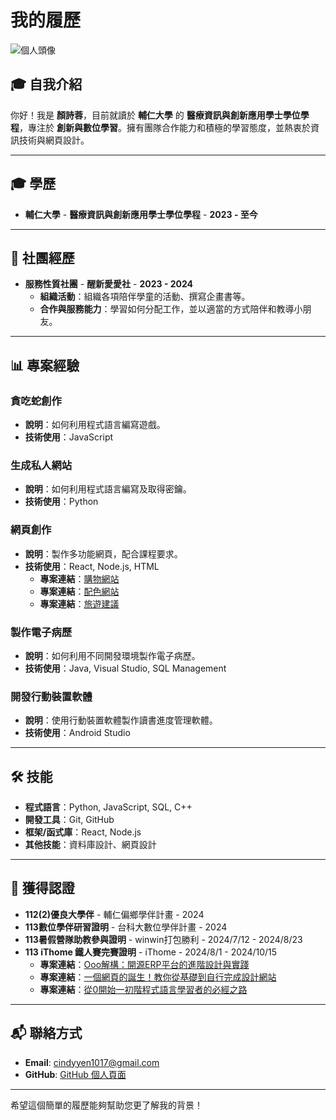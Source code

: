 # 我的履歷

![個人頭像](https://github.com/crong1017/your-repo/raw/main/profile.jpg) <!-- 將 "your-repo" 替換為儲存庫名稱，並確保 profile.jpg 是上傳的頭像檔案 -->

## 🎓 自我介紹
你好！我是 **顏詩蓉**，目前就讀於 **輔仁大學** 的 **醫療資訊與創新應用學士學位學程**，專注於 **創新與數位學習**。擁有團隊合作能力和積極的學習態度，並熱衷於資訊技術與網頁設計。

---

## 🎓 學歷
- **輔仁大學** - **醫療資訊與創新應用學士學位學程** - **2023 - 至今**

---

## 💼 社團經歷
- **服務性質社團** - **醒新愛愛社** - **2023 - 2024**
  - **組織活動**：組織各項陪伴學童的活動、撰寫企畫書等。
  - **合作與服務能力**：學習如何分配工作，並以適當的方式陪伴和教導小朋友。

---

## 📊 專案經驗
### 貪吃蛇創作
- **說明**：如何利用程式語言編寫遊戲。
- **技術使用**：JavaScript

### 生成私人網站
- **說明**：如何利用程式語言編寫及取得密鑰。
- **技術使用**：Python

### 網頁創作
- **說明**：製作多功能網頁，配合課程要求。
- **技術使用**：React, Node.js, HTML
  - **專案連結**：[購物網站](https://github.com/crong1017/crong1017.github.io)
  - **專案連結**：[配色網站](https://github.com/crong1017/skirt.github.io)
  - **專案連結**：[旅遊建議](https://crong1017.github.io/Coin/)

### 製作電子病歷
- **說明**：如何利用不同開發環境製作電子病歷。
- **技術使用**：Java, Visual Studio, SQL Management

### 開發行動裝置軟體
- **說明**：使用行動裝置軟體製作讀書進度管理軟體。
- **技術使用**：Android Studio

---

## 🛠 技能
- **程式語言**：Python, JavaScript, SQL, C++
- **開發工具**：Git, GitHub
- **框架/函式庫**：React, Node.js
- **其他技能**：資料庫設計、網頁設計

---

## 📄 獲得認證
- **112(2)優良大學伴** - 輔仁偏鄉學伴計畫 - 2024
- **113數位學伴研習證明** - 台科大數位學伴計畫 - 2024
- **113暑假營隊助教參與證明** - winwin打包勝利 - 2024/7/12 - 2024/8/23
- **113 iThome 鐵人賽完賽證明** - iThome - 2024/8/1 - 2024/10/15
  - **專案連結**：[Ooo解構：開源ERP平台的進階設計與實踐](https://ithelp.ithome.com.tw/users/20168357/ironman/7755)
  - **專案連結**：[一個網頁的誕生！教你從基礎到自行完成設計網站](https://ithelp.ithome.com.tw/users/20168357/ironman/7815)
  - **專案連結**：[從0開始一初階程式語言學習者的必經之路](https://ithelp.ithome.com.tw/users/20168357/ironman/7126)

---

## 📬 聯絡方式
- **Email**: cindyyen1017@gmail.com
- **GitHub**: [GitHub 個人頁面](https://github.com/crong1017)

---

希望這個簡單的履歷能夠幫助您更了解我的背景！


